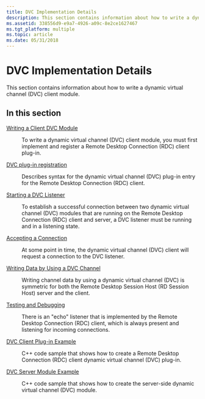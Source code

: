 ```yaml
---
title: DVC Implementation Details
description: This section contains information about how to write a dynamic virtual channel (DVC) client module.
ms.assetid: 338556d9-e9a7-4926-a09c-8e2ce1627467
ms.tgt_platform: multiple
ms.topic: article
ms.date: 05/31/2018
---
```


# DVC Implementation Details

This section contains information about how to write a dynamic virtual channel (DVC) client module.

## In this section

<dl> <dt>

[Writing a Client DVC Module](writing-a-client-dvc-component.md)
</dt> <dd>

To write a dynamic virtual channel (DVC) client module, you must first implement and register a Remote Desktop Connection (RDC) client plug-in.

</dd> <dt>

[DVC plug-in registration](dvc-plug-in-registration.md)
</dt> <dd>

Describes syntax for the dynamic virtual channel (DVC) plug-in entry for the Remote Desktop Connection (RDC) client.

</dd> <dt>

[Starting a DVC Listener](starting-a-dvc-listener.md)
</dt> <dd>

To establish a successful connection between two dynamic virtual channel (DVC) modules that are running on the Remote Desktop Connection (RDC) client and server, a DVC listener must be running and in a listening state.

</dd> <dt>

[Accepting a Connection](accepting-a-connection.md)
</dt> <dd>

At some point in time, the dynamic virtual channel (DVC) client will request a connection to the DVC listener.

</dd> <dt>

[Writing Data by Using a DVC Channel](writing-data-by-using-a-dvc-channel.md)
</dt> <dd>

Writing channel data by using a dynamic virtual channel (DVC) is symmetric for both the Remote Desktop Session Host (RD Session Host) server and the client.

</dd> <dt>

[Testing and Debugging](testing-and-debugging.md)
</dt> <dd>

There is an "echo" listener that is implemented by the Remote Desktop Connection (RDC) client, which is always present and listening for incoming connections.

</dd> <dt>

[DVC Client Plug-in Example](dvc-client-plug-in-example.md)
</dt> <dd>

C++ code sample that shows how to create a Remote Desktop Connection (RDC) client dynamic virtual channel (DVC) plug-in.

</dd> <dt>

[DVC Server Module Example](dvc-server-component-example.md)
</dt> <dd>

C++ code sample that shows how to create the server-side dynamic virtual channel (DVC) module.

</dd> </dl>

 

 




